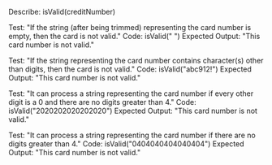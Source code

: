 Describe: isValid(creditNumber)

Test: "If the string (after being trimmed) representing the card number is empty, then the card is not valid."
Code: isValid("    ")
Expected Output: "This card number is not valid."

Test: "If the string representing the card number contains character(s) other than digits, then the card is not valid."
Code: isValid("abc912!")
Expected Output: "This card number is not valid."

Test: "It can process a string representing the card number if every other digit is a 0 and there are no digits greater than 4."
Code: isValid("2020202020202020")
Expected Output: "This card number is not valid."

Test: "It can process a string representing the card number if there are no digits greater than 4."
Code: isValid("0404040404040404")
Expected Output: "This card number is not valid."


